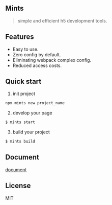 ## Mints

> simple and efficient h5 development tools.

## Features

  - Easy to use.
  - Zero config by default.
  - Eliminating webpack complex config.
  - Reduced access costs.

## Quick start

1. init project

```bash
npx mints new project_name
```

2. develop your page

```bash
$ mints start
```

3. build your project

```bash
$ mints build
```

## Document

[document](./docs/README.md)

## License

MIT
